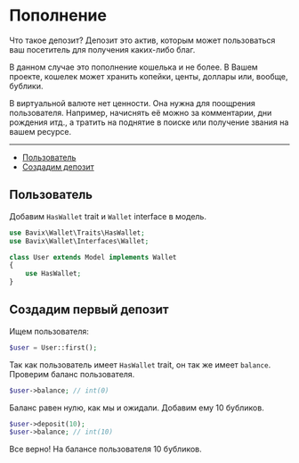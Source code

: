 # Пополнение

Что такое депозит? Депозит это актив, 
которым может пользоваться ваш посетитель для получения 
каких-либо благ.

В данном случае это пополнение кошелька и не более.
В Вашем проекте, кошелек может хранить копейки, центы, доллары 
или, вообще, бублики.

В виртуальной валюте нет ценности.
Она нужна для поощрения пользователя.
Например, начиснять её можно за комментарии, дни рождения итд., 
а тратить на поднятие в поиске или получение звания на вашем ресурсе.

---

- [Пользователь](#user-model)
- [Создадим депозит](#make-a-deposit)

<a name="user-model"></a>
## Пользователь

Добавим `HasWallet` trait и `Wallet` interface в модель.

```php
use Bavix\Wallet\Traits\HasWallet;
use Bavix\Wallet\Interfaces\Wallet;

class User extends Model implements Wallet
{
    use HasWallet;
}
```

<a name="make-a-deposit"></a>
## Создадим первый депозит

Ищем пользователя:

```php
$user = User::first(); 
```

Так как пользователь имеет `HasWallet` trait, 
он так же имеет `balance`. 
Проверим баланс пользователя.

```php
$user->balance; // int(0)
```

Баланс равен нулю, как мы и ожидали.
Добавим ему 10 бубликов.

```php
$user->deposit(10); 
$user->balance; // int(10)
```

Все верно! На балансе пользователя 10 бубликов.
